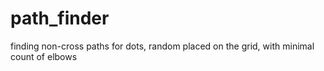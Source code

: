 # path_finder
finding non-cross paths for dots, random placed on the grid, with minimal count of elbows
